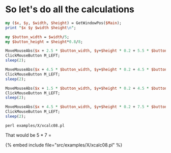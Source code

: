 # So let's do all the calculations

```perl
my ($x, $y, $width, $height) = GetWindowPos($Main);
print "$x $y $width $height\n";

my $button_width = $width/5;
my $button_height = $height*0.8/8;

MoveMouseAbs($x + 2.5 * $button_width, $y+$height * 0.2 + 5.5 * $button_height);
ClickMouseButton M_LEFT;
sleep(2);

MoveMouseAbs($x + 4.5 * $button_width, $y+$height * 0.2 + 4.5 * $button_height);
ClickMouseButton M_LEFT;
sleep(2);

MoveMouseAbs($x + 1.5 * $button_width, $y+$height * 0.2 + 4.5 * $button_height);
ClickMouseButton M_LEFT;
sleep(2);

MoveMouseAbs($x + 4.5 * $button_width, $y+$height * 0.2 + 7.5 * $button_height);
ClickMouseButton M_LEFT;
sleep(2);
```


```
perl examples/X/xcalc08.pl
```

That would be 5 * 7 =


{% embed include file="src/examples/X/xcalc08.pl" %}


